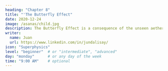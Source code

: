```yaml
---
heading: "Chapter 8"
title: "'The Butterfly Effect"
date: 2020-12-24
image: /asanas/child.jpg
description: The Butterfly Effect is a consequence of the unseen aethereal patterns crossing over onto the physical domain  
writer:
  name: Juan
  url: https://www.linkedin.com/in/jundalisay/
icon: "Superphysics"
level: "beginner"  # or "intermediate", "advanced"
day: "monday"      # or any day of the week
time: "9:00 AM"    # optional
---
```


